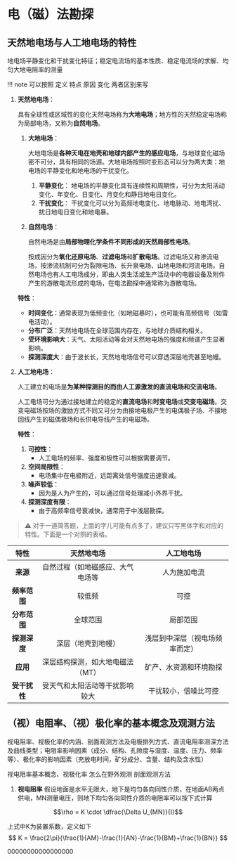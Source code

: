 # 电（磁）法勘探

## 天然地电场与人工地电场的特性
地电场平静变化和干扰变化特征；稳定电流场的基本性质、稳定电流场的求解、均匀大地电阻率的测量

!!! note 
    可以按照 定义 特点 原因 变化 两者区别来写
1. **天然地电场**：

    具有全球性或区域性的变化天然电场称为**大地电场**；地方性的天然稳定电场称为局部电场，又称为**自然电场**。

    1. **大地电场**：

        大地电场是**各种天电在地壳和地球内部产生的感应电场**，与地球变化磁场密不可分，具有相同的场源。大地电场按照时变形态可以分为两大类：地电场的平静变化和地电场的干扰变化。

        1. **平静变化**：
            地电场的平静变化具有连续性和周期性，可分为太阳活动变化、年变化、日变化、月变化和静日地电日变化。
        2. **干扰变化**：
            干扰变化可以分为高频地电变化、地电脉动、地电湾扰、扰日地电日变化和地电暴。

    2. **自然电场**：
    
        自然电场是由**局部物理化学条件不同形成的天然局部性电场**。
        
        按成因分为**氧化还原电场**、**过滤电场**和**扩散电场**。过滤电场又称渗流电场，按渗流机制可分为裂隙电场、长升泉电场、山地电场和河流电场。自然电场也有人工电场成分，即由人类生活或生产活动中的电器设备及附件产生的游散电流形成的电场，在电法勘探中通常称为游散电场。
    
    **特性**：

    - **时间变化**：通常表现为低频变化（如地磁暴时），也可能有高频信号（如雷电活动）。
    - **分布广泛**：天然地电场在全球范围内存在，与地球介质结构相关。
    - **受环境影响大**：天气、太阳活动等会对天然地电场的强度和频谱产生显著影响。
    - **探测深度大**：由于波长长，天然地电场信号可以穿透深层地壳甚至地幔。

2. **人工地电场**：

    人工建立的电场是**为某种探测目的而由人工源激发的直流电场和交流电场**。

    人工电场可分为通过接地建立的稳定的**直流电场**和**时变电场**或**交变电磁场**。交变电磁场按场的激励方式不同又可分为由接地电极产生的电偶极子场、不接地回线产生的磁偶极场和长供电导线产生的电磁场。

    **特性**：

    1. **可控性**：
        - 人工电场的频率、强度和极性可以根据需要调节。
    2. **空间局限性**：
        - 电场集中在电极附近，远距离处信号强度迅速衰减。
    3. **噪声较低**：
        - 因为是人为产生的，可以通过信号处理减小外界干扰。
    4. **探测深度有限**：
        - 由于高频率信号衰减快，通常用于中浅层勘探。

> ⚠️ 对于一道简答题，上面的字儿可能有点多了，建议只写黑体字和对应的特性。下面是一个对照的表格。
 
| **特性** | **天然地电场** | **人工地电场** |
|:-------:|:-------------:|:------------:|
| **来源** |自然过程（如地磁感应、大气电场等|人为施加电流|
| **频率范围** |较低频| 可控  |
| **分布范围** | 全球范围 | 局部范围 |
| **探测深度** | 深层（地壳到地幔）| 浅层到中深层（视电场频率而定）|
| **应用** | 深层结构探测，如大地电磁法（MT）| 矿产、水资源和环境勘探|
| **受干扰性** | 受天气和太阳活动等干扰影响较大| 干扰较小，信噪比可控|




##  （视）电阻率、（视）极化率的基本概念及观测方法  
视电阻率、视极化率的内涵、剖面观测方法及电极排列方式、直流电阻率测深方法及曲线类型；电阻率影响因素（成分、结构、孔隙度与湿度、温度、压力、频率等）、极化率的影响因素（充放电时间，矿分成分、含量、结构及含水性）


视电阻率基本概念、视极化率
怎么在野外观测 
剖面观测方法

1. **视电阻率**
假设地面是水平无限大，地下是均匀各向同性介质，在地面AB两点供电，MN测量电压，则地下均匀各向同性介质的电阻率可以按下式计算

$$\rho  = K \cdot \dfrac{\Delta U_{MN}}{I}$$

上式中K为装置系数，定义如下
$$ K = \frac{2\pi}{\frac{1}{AM}-\frac{1}{AN}-\frac{1}{BM}+\frac{1}{BN}} $$

00000000000000000


